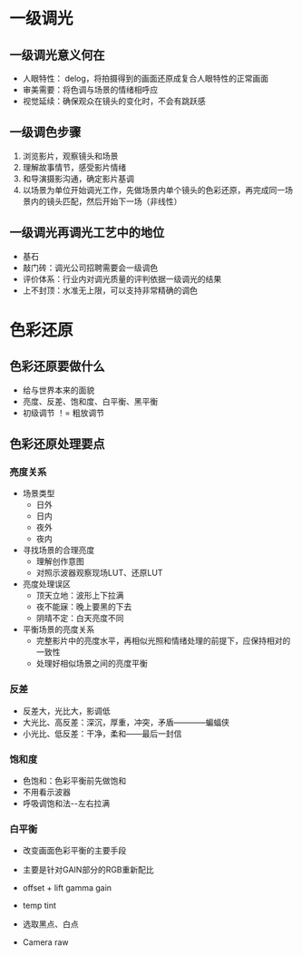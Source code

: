 # 一级调光

## 一级调光意义何在

- 人眼特性： delog，将拍摄得到的画面还原成复合人眼特性的正常画面
- 审美需要：将色调与场景的情绪相呼应
- 视觉延续：确保观众在镜头的变化时，不会有跳跃感

## 一级调色步骤

1. 浏览影片，观察镜头和场景
2. 理解故事情节，感受影片情绪
3. 和导演摄影沟通，确定影片基调
4. 以场景为单位开始调光工作，先做场景内单个镜头的色彩还原，再完成同一场景内的镜头匹配，然后开始下一场（非线性）

## 一级调光再调光工艺中的地位

- 基石
- 敲门砖：调光公司招聘需要会一级调色
- 评价体系：行业内对调光质量的评判依据一级调光的结果
- 上不封顶：水准无上限，可以支持非常精确的调色

# 色彩还原

## 色彩还原要做什么

- 给与世界本来的面貌
- 亮度、反差、饱和度、白平衡、黑平衡
- 初级调节 ！= 粗放调节
  
## 色彩还原处理要点

### 亮度关系

- 场景类型
  - 日外
  - 日内
  - 夜外
  - 夜内
- 寻找场景的合理亮度
  - 理解创作意图
  - 对照示波器观察现场LUT、还原LUT
- 亮度处理误区
  - 顶天立地：波形上下拉满
  - 夜不能寐：晚上要黑的下去
  - 阴晴不定：白天亮度不同
- 平衡场景的亮度关系
  - 完整影片中的亮度水平，再相似光照和情绪处理的前提下，应保持相对的一致性
  - 处理好相似场景之间的亮度平衡

### 反差

- 反差大，光比大，影调低
- 大光比、高反差：深沉，厚重，冲突，矛盾————蝙蝠侠
- 小光比、低反差：干净，柔和——最后一封信

### 饱和度

- 色饱和：色彩平衡前先做饱和
- 不用看示波器
- 呼吸调饱和法--左右拉满

### 白平衡

- 改变画面色彩平衡的主要手段
- 主要是针对GAIN部分的RGB重新配比

- offset + lift gamma gain
- temp tint
- 选取黑点、白点
- Camera raw